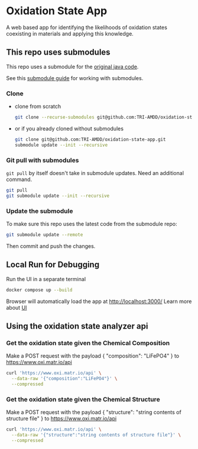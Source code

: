 # Oxidation State App
A web based app for identifying the likelihoods of oxidation states coexisting in materials and applying this knowledge.

## This repo uses submodules

This repo uses a submodule for the [original java code](https://github.com/TRI-AMDD/oxidation-state-api-public). 

See this [submodule guide](https://git-scm.com/book/en/v2/Git-Tools-Submodules) for working with submodules.

### Clone

- clone from scratch
    ```bash
    git clone --recurse-submodules git@github.com:TRI-AMDD/oxidation-state-app.git
    ```
- or if you already cloned without submodules
    ```bash
    git clone git@github.com:TRI-AMDD/oxidation-state-app.git
    submodule update --init --recursive
    ```

### Git pull with submodules

`git pull` by itself doesn't take in submodule updates. Need an additional command.

```bash
git pull
git submodule update --init --recursive
```
  
### Update the submodule

To make sure this repo uses the latest code from the submodule repo:

```bash
git submodule update --remote
```

Then commit and push the changes.


## Local Run for Debugging


Run the UI in a separate terminal

```bash
docker compose up --build
```

Browser will automatically load the app at <http://localhost:3000/>
Learn more about [UI](ui/README.md)


## Using the oxidation state analyzer api 


### Get the oxidation state given the Chemical Composition

Make a POST request with the payload { "composition": "LiFePO4" } to https://www.oxi.matr.io/api

```bash
curl 'https://www.oxi.matr.io/api' \
  --data-raw '{"composition":"LiFePO4"}' \
  --compressed
```

### Get the oxidation state given the Chemical Structure

Make a POST request with the payload { "structure": "string contents of structure file" } to https://www.oxi.matr.io/api

```bash
curl 'https://www.oxi.matr.io/api' \
  --data-raw '{"structure":"string contents of structure file"}' \
  --compressed
```


